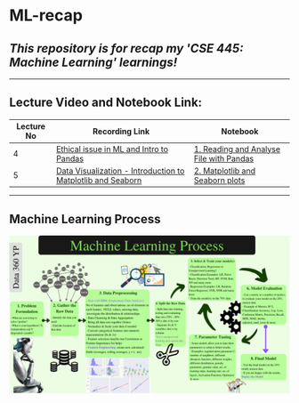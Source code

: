 # ML-recap
## _This repository is for recap my 'CSE 445: Machine Learning' learnings!_
***
## Lecture Video and Notebook Link:
| Lecture No | Recording Link | Notebook |
| ------ | ------ | ------ |
| 4 | [Ethical issue in ML and Intro to Pandas](https://drive.google.com/file/d/1_Nn0YO3gwYxgraodPZGxqR202xwTMZuA/view?usp=sharing) | [1. Reading and Analyse File with Pandas](https://github.com/SajidHShanta/ML-recap/blob/main/1.%20Reading%20and%20Analyse%20File%20with%20Pandas.ipynb) |
| 5 | [Data Visualization - Introduction to Matplotlib and Seaborn](https://drive.google.com/file/d/1REmjDuTj4cu2-GtXZ2R5EJxvSI3GZGnM/view?usp=sharing) | [2. Matplotlib and Seaborn plots](https://github.com/SajidHShanta/ML-recap/blob/main/2.%20Matplotlib%20and%20Seaborn%20plots.ipynb) |

***
## Machine Learning Process
![Machine Learning Process](https://github.com/SajidHShanta/ML-recap/blob/main/MachineLearningProcess.png)
